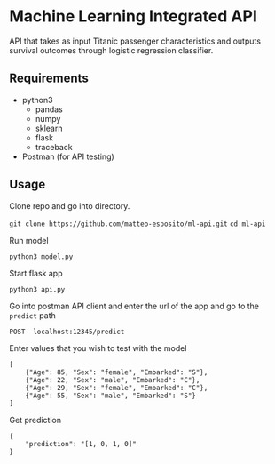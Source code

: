 # Machine Learning Integrated API
API that takes as input Titanic passenger characteristics and outputs 
survival outcomes through logistic regression classifier.

## Requirements
* python3
    * pandas
    * numpy
    * sklearn
    * flask
    * traceback
* Postman (for API testing)

## Usage
Clone repo and go into directory.

```git clone https://github.com/matteo-esposito/ml-api.git```
```cd ml-api```

Run model

```python3 model.py```

Start flask app

```python3 api.py```

Go into postman API client and enter the url of the app and go to the `predict` path

```POST  localhost:12345/predict```

Enter values that you wish to test with the model

```
[
	{"Age": 85, "Sex": "female", "Embarked": "S"},
	{"Age": 22, "Sex": "male", "Embarked": "C"},
	{"Age": 29, "Sex": "female", "Embarked": "C"},
	{"Age": 55, "Sex": "male", "Embarked": "S"}
]
```

Get prediction

```
{
    "prediction": "[1, 0, 1, 0]"
}
```
